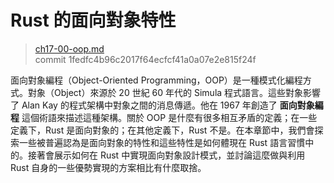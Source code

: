 # Rust 的面向對象特性

> [ch17-00-oop.md](https://github.com/rust-lang/book/blob/master/src/ch17-00-oop.md)
> <br>
> commit 1fedfc4b96c2017f64ecfcf41a0a07e2e815f24f

面向對象編程（Object-Oriented Programming，OOP）是一種模式化編程方式。對象（Object）來源於 20 世紀 60 年代的 Simula 程式語言。這些對象影響了 Alan Kay 的程式架構中對象之間的消息傳遞。他在 1967 年創造了 **面向對象編程** 這個術語來描述這種架構。關於 OOP 是什麼有很多相互矛盾的定義；在一些定義下，Rust 是面向對象的；在其他定義下，Rust 不是。在本章節中，我們會探索一些被普遍認為是面向對象的特性和這些特性是如何體現在 Rust 語言習慣中的。接著會展示如何在 Rust 中實現面向對象設計模式，並討論這麼做與利用 Rust 自身的一些優勢實現的方案相比有什麼取捨。
